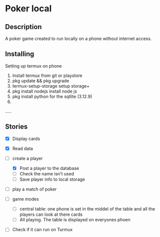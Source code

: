 # Poker local
## Description
A poker game created to run locally on a phone without internet access. 
## Installing
Setting up termux on phone
1. Install termux from git or playstore
2. pkg update && pkg upgrade
3. termux-setup-storage setup storage+
4. pkg install nodejs install node js
5. pkg install python for the sqllite (3.12.9)
6. 
.....
## Stories
- [X] Display cards
- [X] Read data 
- [ ] create a player 
    - [X] Post a player to the database
    - [ ] Check the name isn't used
    - [ ] Save player info to local storage
- [ ] play a match of poker
- [ ] game modes
    - [ ] central table: one phone is set in the middel of the table and all the players can look at there cards
    - [ ] All playing. The table is displayed on everyones phoen
- [ ] Check if it can run on Turmux  

